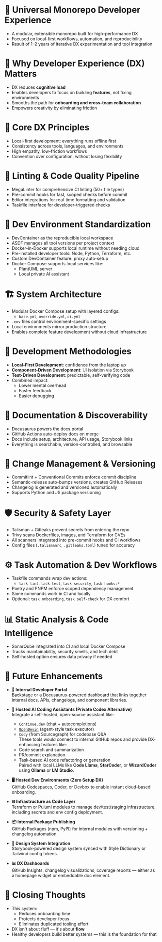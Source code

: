 # 🧭 Universal Monorepo Developer Experience

- A modular, extensible monorepo built for high-performance DX
- Focused on local-first workflows, automation, and reproducibility
- Result of 1–2 years of iterative DX experimentation and tool integration

# 🌟 Why Developer Experience (DX) Matters

- DX reduces **cognitive load**
- Enables developers to focus on building **features**, not fixing environments
- Smooths the path for **onboarding and cross-team collaboration**
- Empowers creativity by eliminating friction

# 🧱 Core DX Principles

- Local-first development: everything runs offline first
- Consistency across tools, languages, and environments
- High empathy, low-friction workflows
- Convention over configuration, without losing flexibility

# 🧹 Linting & Code Quality Pipeline

- MegaLinter for comprehensive CI linting (50+ file types)
- Pre-commit hooks for fast, scoped checks before commit
- Editor integrations for real-time formatting and validation
- Taskfile interface for developer-triggered checks

# 🐳 Dev Environment Standardization

- DevContainer as the reproducible local workspace
- ASDF manages all tool versions per project context
- Docker-in-Docker supports local runtime without needing cloud
- Pre-installed developer tools: Node, Python, Terraform, etc.
- Custom DevContainer feature: proxy auto-setup
- Docker Compose supports local services like:
  - PlantUML server
  - Local private AI assistant

# 🏗 System Architecture

- Modular Docker Compose setup with layered configs:
  - `base.yml`, `override.yml`, `ci.yml`
- `.env` files control environment-specific settings
- Local environments mirror production structure
- Enables complete feature development without cloud infrastructure

# 🧠 Development Methodologies

- **Local-First Development**: confidence from the laptop up
- **Component-Driven Development**: UI isolation via Storybook
- **Test-Driven Development**: predictable, self-verifying code
- Combined impact:
  - Lower mental overhead
  - Faster feedback
  - Easier debugging

# 📘 Documentation & Discoverability

- Docusaurus powers the docs portal
- GitHub Actions auto-deploy docs on merge
- Docs include setup, architecture, API usage, Storybook links
- Everything is searchable, version-controlled, and browsable

# 🔁 Change Management & Versioning

- Commitlint + Conventional Commits enforce commit discipline
- Semantic-release auto-bumps versions, creates GitHub Releases
- Changelog is generated and versioned automatically
- Supports Python and JS package versioning

# 🛡️ Security & Safety Layer

- Talisman + Gitleaks prevent secrets from entering the repo
- Trivy scans Dockerfiles, images, and Terraform for CVEs
- All scanners integrated into pre-commit hooks and CI workflows
- Config files (`.talismanrc`, `.gitleaks.toml`) tuned for accuracy

# ⚙️ Task Automation & Dev Workflows

- Taskfile commands wrap dev actions:
  - `task lint`, `task test`, `task security`, `task hooks:*`
- Poetry and PNPM enforce scoped dependency management
- Same commands work in CI and locally
- Optional: `task onboarding`, `task self-check` for DX comfort

# 📊 Static Analysis & Code Intelligence

- SonarQube integrated into CI and local Docker Compose
- Tracks maintainability, security smells, and tech debt
- Self-hosted option ensures data privacy if needed

# 🚀 Future Enhancements

- **🧭 Internal Developer Portal**  
  Backstage or a Docusaurus-powered dashboard that links together internal docs, APIs, changelogs, and component libraries.

- **🧠 Hosted AI Coding Assistants (Private Codex Alternative)**  
  Integrate a self-hosted, open-source assistant like:
  - [`Continue.dev`](https://github.com/continuedev/continue) (chat + autocompletions)
  - [`OpenDevin`](https://github.com/OpenDevin/OpenDevin) (agent-style task executor)
  - `Cody` (from Sourcegraph) for codebase Q&A  
  These tools would connect to internal GitHub repos and provide DX-enhancing features like:
  - Code search and summarization
  - PR/commit explanation
  - Task-based AI code refactoring or generation  
  Paired with local LLMs like **Code Llama**, **StarCoder**, or **WizardCoder** using **Ollama** or **LM Studio**.

- **🖥️ Hosted Dev Environments (Zero Setup DX)**  
  GitHub Codespaces, Coder, or Devbox to enable instant cloud-based onboarding.

- **🌐 Infrastructure as Code Layer**  
  Terraform or Pulumi modules to manage dev/test/staging infrastructure, including secrets and env config deployment.

- **📦 Internal Package Publishing**  
  GitHub Packages (npm, PyPI) for internal modules with versioning + changelog automation.

- **🎨 Design System Integration**  
  Storybook-powered design system synced with Style Dictionary or Tailwind config tokens.

- **📊 DX Dashboards**  
  GitHub Insights, changelog visualizations, coverage reports — either as a homepage widget or embeddable doc element.

# 📘 Closing Thoughts

- This system:
  - Reduces onboarding time
  - Protects developer focus
  - Eliminates duplicated tooling effort
- DX isn't about fluff — it's about **flow**
- Healthy developers build better systems — this is the foundation for that

